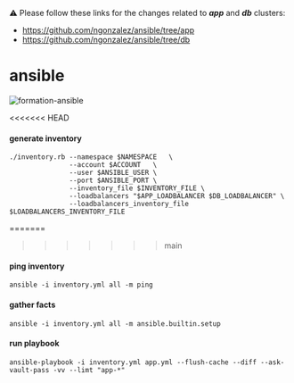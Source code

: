 
⚠️ Please follow these links for the changes related to ___app___ and ___db___ clusters:
 * https://github.com/ngonzalez/ansible/tree/app
 * https://github.com/ngonzalez/ansible/tree/db

# ansible

![formation-ansible](https://user-images.githubusercontent.com/26479/113611957-81d90b80-964f-11eb-95c9-2fb0dfa3cb0b.png)

<<<<<<< HEAD
#### generate inventory
```
./inventory.rb --namespace $NAMESPACE	\
               --account $ACCOUNT	\
               --user $ANSIBLE_USER	\
               --port $ANSIBLE_PORT	\
               --inventory_file $INVENTORY_FILE \
               --loadbalancers "$APP_LOADBALANCER $DB_LOADBALANCER" \
               --loadbalancers_inventory_file $LOADBALANCERS_INVENTORY_FILE
```

=======
>>>>>>> main
#### ping inventory
```
ansible -i inventory.yml all -m ping
```

#### gather facts
```
ansible -i inventory.yml all -m ansible.builtin.setup
```

#### run playbook
```
ansible-playbook -i inventory.yml app.yml --flush-cache --diff --ask-vault-pass -vv --limt "app-*"
```
